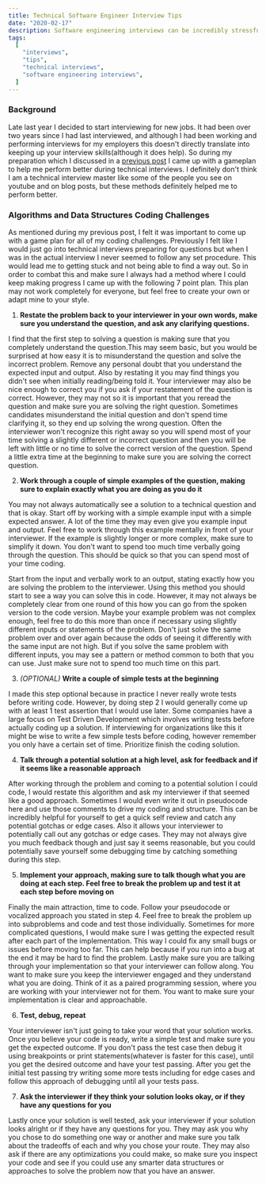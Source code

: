 ```yaml
---
title: Technical Software Engineer Interview Tips
date: "2020-02-17"
description: Software engineering interviews can be incredibly stressful and difficult. Recently, I went looking for a new job and threw myself back into this anxiety inducing process. In order to perform better in my interviews I came up with a 7 step game plan for technical interviews. This is by no means a fool proof guide to passing technical interviews, but can definitely help you to perform better.
tags:
  [
    "interviews",
    "tips",
    "technical interviews",
    "software engineering interviews",
  ]
---
```


### Background

Late last year I decided to start interviewing for new jobs. It had been over two years since I had last interviewed, and although I had been working and performing interviews for my employers this doesn't directly translate into keeping up your interview skills(although it does help). So during my preparation which I discussed in a [previous post](/preparing-for-software-engineering-interviews/) I came up with a gameplan to help me perform better during technical interviews. I definitely don't think I am a technical interview master like some of the people you see on youtube and on blog posts, but these methods definitely helped me to perform better.

### Algorithms and Data Structures Coding Challenges

As mentioned during my previous post, I felt it was important to come up with a game plan for all of my coding challenges. Previously I felt like I would just go into technical interviews preparing for questions but when I was in the actual interview I never seemed to follow any set procedure. This would lead me to getting stuck and not being able to find a way out. So in order to combat this and make sure I always had a method where I could keep making progress I came up with the following 7 point plan. This plan may not work completely for everyone, but feel free to create your own or adapt mine to your style.

1. **Restate the problem back to your interviewer in your own words, make sure you understand the question, and ask any clarifying questions.**

I find that the first step to solving a question is making sure that you completely understand the question.This may seem basic, but you would be surprised at how easy it is to misunderstand the question and solve the incorrect problem. Remove any personal doubt that you understand the expected input and output. Also by restating it you may find things you didn't see when initially reading/being told it. Your interviewer may also be nice enough to correct you if you ask if your restatement of the question is correct. However, they may not so it is important that you reread the question and make sure you are solving the right question. Sometimes candidates misunderstand the initial question and don't spend time clarifying it, so they end up solving the wrong question. Often the interviewer won't recognize this right away so you will spend most of your time solving a slightly different or incorrect question and then you will be left with little or no time to solve the correct version of the question. Spend a little extra time at the beginning to make sure you are solving the correct question.

2. **Work through a couple of simple examples of the question, making sure to explain exactly what you are doing as you do it**

You may not always automatically see a solution to a technical question and that is okay. Start off by working with a simple example input with a simple expected answer. A lot of the time they may even give you example input and output. Feel free to work through this example mentally in front of your interviewer. If the example is slightly longer or more complex, make sure to simplify it down. You don't want to spend too much time verbally going through the question. This should be quick so that you can spend most of your time coding.

Start from the input and verbally work to an output, stating exactly how you are solving the problem to the interviewer. Using this method you should start to see a way you can solve this in code. However, it may not always be completely clear from one round of this how you can go from the spoken version to the code version. Maybe your example problem was not complex enough, feel free to do this more than once if necessary using slightly different inputs or statements of the problem. Don't just solve the same problem over and over again because the odds of seeing it differently with the same input are not high. But if you solve the same problem with different inputs, you may see a pattern or method common to both that you can use. Just make sure not to spend too much time on this part.

3. _(OPTIONAL)_ **Write a couple of simple tests at the beginning**

I made this step optional because in practice I never really wrote tests before writing code. However, by doing step 2 I would generally come up with at least 1 test assertion that I would use later. Some companies have a large focus on Test Driven Development which involves writing tests before actually coding up a solution. If interviewing for organizations like this it might be wise to write a few simple tests before coding, however remember you only have a certain set of time. Prioritize finish the coding solution.

4. **Talk through a potential solution at a high level, ask for feedback and if it seems like a reasonable approach**

After working through the problem and coming to a potential solution I could code, I would restate this algorithm and ask my interviewer if that seemed like a good approach. Sometimes I would even write it out in pseudocode here and use those comments to drive my coding and structure. This can be incredibly helpful for yourself to get a quick self review and catch any potential gotchas or edge cases. Also it allows your interviewer to potentially call out any gotchas or edge cases. They may not always give you much feedback though and just say it seems reasonable, but you could potentially save yourself some debugging time by catching something during this step.

5. **Implement your approach, making sure to talk though what you are doing at each step. Feel free to break the problem up and test it at each step before moving on**

Finally the main attraction, time to code. Follow your pseudocode or vocalized approach you stated in step 4. Feel free to break the problem up into subproblems and code and test those individually. Sometimes for more complicated questions, I would make sure I was getting the expected result after each part of the implementation. This way I could fix any small bugs or issues before moving too far. This can help because if you run into a bug at the end it may be hard to find the problem. Lastly make sure you are talking through your implementation so that your interviewer can follow along. You want to make sure you keep the interviewer engaged and they understand what you are doing. Think of it as a paired programming session, where you are working with your interviewer not for them. You want to make sure your implementation is clear and approachable.

6. **Test, debug, repeat**

Your interviewer isn't just going to take your word that your solution works. Once you believe your code is ready, write a simple test and make sure you get the expected outcome. If you don't pass the test case then debug it using breakpoints or print statements(whatever is faster for this case), until you get the desired outcome and have your test passing. After you get the initial test passing try writing some more tests including for edge cases and follow this approach of debugging until all your tests pass.

7. **Ask the interviewer if they think your solution looks okay, or if they have any questions for you**

Lastly once your solution is well tested, ask your interviewer if your solution looks alright or if they have any questions for you. They may ask you why you chose to do something one way or another and make sure you talk about the tradeoffs of each and why you chose your route. They may also ask if there are any optimizations you could make, so make sure you inspect your code and see if you could use any smarter data structures or approaches to solve the problem now that you have an answer.
